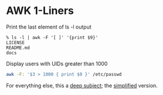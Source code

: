 # AWK 1-Liners

Print the last element of ls -l output

```shell
% ls -l | awk -F '[ ]' '{print $9}'
LICENSE
README.md
docs
```

Display users with UIDs greater than 1000

```bash
awk -F: '$3 > 1000 { print $0 }' /etc/passwd
```

For everything else, this a [deep subject]; the [simplified] version.

[deep subject]:https://www.gnu.org/software/gawk/manual
[simplified]:https://www.grymoire.com/Unix/Awk.html
